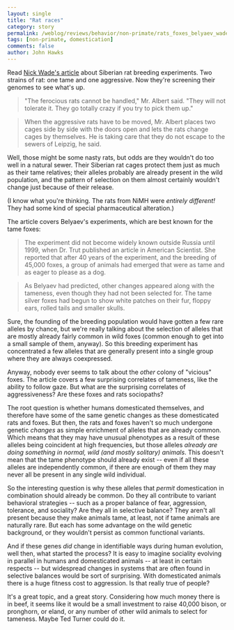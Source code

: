 ```yaml
---
layout: single 
title: "Rat races" 
category: story
permalink: /weblog/reviews/behavior/non-primate/rats_foxes_belyaev_wade_2006.html
tags: [non-primate, domestication] 
comments: false 
author: John Hawks 
---
```


<p>
Read <a href="http://www.nytimes.com/2006/07/25/health/25rats.html">Nick Wade's article</a> about Siberian rat breeding experiments. Two strains of rat: one tame and one aggressive. Now they're screening their genomes to see what's up. 
</p>

<blockquote>"The ferocious rats cannot be handled," Mr. Albert said. "They will not tolerate it. They go totally crazy if you try to pick them up."</blockquote>

<blockquote>When the aggressive rats have to be moved, Mr. Albert places two cages side by side with the doors open and lets the rats change cages by themselves. He is taking care that they do not escape to the sewers of Leipzig, he said.</blockquote>

<p>
Well, those might be some nasty rats, but odds are they wouldn't do too well in a natural sewer. Their Siberian rat cages protect them just as much as their tame relatives; their alleles probably are already present in the wild population, and the pattern of selection on them almost certainly wouldn't change just because of their release. 
</p>

<p>
(I know what you're thinking. The rats from NiMH were <i>entirely different!</i> They had some kind of special pharmaceutical alteration.)
</p>

<p>
The article covers Belyaev's experiments, which are best known for the tame foxes: 
</p>

<blockquote>The experiment did not become widely known outside Russia until 1999, when Dr. Trut published an article in American Scientist. She reported that after 40 years of the experiment, and the breeding of 45,000 foxes, a group of animals had emerged that were as tame and as eager to please as a dog.</blockquote>

<blockquote>As Belyaev had predicted, other changes appeared along with the tameness, even though they had not been selected for. The tame silver foxes had begun to show white patches on their fur, floppy ears, rolled tails and smaller skulls.</blockquote>

<p>
Sure, the founding of the breeding population would have gotten a few rare alleles by chance, but we're really talking about the selection of alleles that are mostly already fairly common in wild foxes (common enough to get into a small sample of them, anyway). So this breeding experiment has concentrated a few alleles that are generally present into a single group where they are always coexpressed. 
</p>

<p>
Anyway, nobody ever seems to talk about the <i>other</i> colony of "vicious" foxes. The article covers a few surprising correlates of tameness, like the ability to follow gaze. But what are the surprising correlates of aggressiveness? Are these foxes and rats sociopaths? 
</p>

<p>
The root question is whether humans domesticated themselves, and therefore have some of the same genetic changes as these domesticated rats and foxes. But then, the rats and foxes haven't so much undergone genetic <i>changes</i> as simple enrichment of alleles that are already common. Which means that they may have unusual phenotypes as a result of these alleles being coincident at high frequencies, but those alleles <i>already are doing something in normal, wild (and mostly solitary) animals</i>. This doesn't mean that the tame phenotype should already exist -- even if all these alleles are independently common, if there are enough of them they may never all be present in any single wild individual. 
</p>

<p>
So the interesting question is why these alleles that <i>permit</i> domestication in combination should already be common. Do they all contribute to variant behavioral strategies -- such as a proper balance of fear, aggression, tolerance, and sociality? Are they all in selective balance? They aren't all present because they make animals tame, at least, not if tame animals are naturally rare. But each has some advantage on the wild genetic background, or they wouldn't persist as common functional variants. 
</p>

<p>
And if these genes <i>did</i> change in identifiable ways during human evolution, well then, what started the process? It is easy to imagine sociality evolving in parallel in humans and domesticated animals -- at least in certain respects -- but widespread changes in systems that are often found in selective balances would be sort of surprising. With domesticated animals there is a huge fitness cost to aggression. Is that really true of people? 
</p>

<p>
It's a great topic, and a great story. Considering how much money there is in beef, it seems like it would be a small investment to raise 40,000 bison, or pronghorn, or eland, or any number of other wild animals to select for tameness. Maybe Ted Turner could do it. 
</p>



